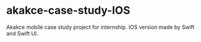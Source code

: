 # akakce-case-study-IOS
Akakce mobile case study project for internship. IOS version made by Swift and Swift UI.
